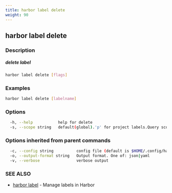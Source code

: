 ```yaml
---
title: harbor label delete
weight: 90
---
```

## harbor label delete

### Description

##### delete label

```sh
harbor label delete [flags]
```

### Examples

```sh
harbor label delete [labelname]
```

### Options

```sh
  -h, --help           help for delete
  -s, --scope string   default(global).'p' for project labels.Query scope of the label (default "g")
```

### Options inherited from parent commands

```sh
  -c, --config string          config file (default is $HOME/.config/harbor-cli/config.yaml)
  -o, --output-format string   Output format. One of: json|yaml
  -v, --verbose                verbose output
```

### SEE ALSO

* [harbor label](harbor-label.md)	 - Manage labels in Harbor

